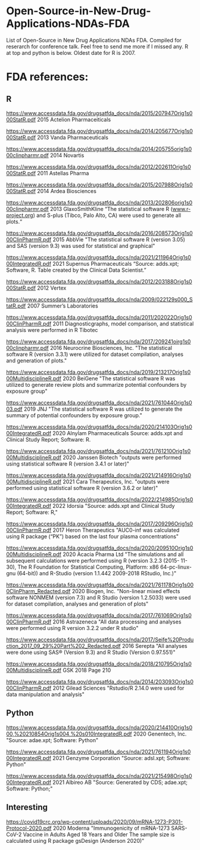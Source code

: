 # Open-Source-in-New-Drug-Applications-NDAs-FDA
List of Open-Source in New Drug Applications NDAs FDA. Compiled for reserarch for conference talk. Feel free to send me more if I missed any. R at top and python is below. Oldest date for R is 2007.

# FDA references:
## R
https://www.accessdata.fda.gov/drugsatfda_docs/nda/2015/207947Orig1s000StatR.pdf
2015
Actelion Pharmaceiticals

https://www.accessdata.fda.gov/drugsatfda_docs/nda/2014/205677Orig1s000StatR.pdf
2013
Vanda Pharmaceuticals

https://www.accessdata.fda.gov/drugsatfda_docs/nda/2014/205755orig1s000clinpharmr.pdf
2014
Novartis

https://www.accessdata.fda.gov/drugsatfda_docs/nda/2012/202611Orig1s000StatR.pdf
2011
Astellas Pharma

https://www.accessdata.fda.gov/drugsatfda_docs/nda/2015/207988Orig1s000StatR.pdf
2014
Ardea Biosciences

https://www.accessdata.fda.gov/drugsatfda_docs/nda/2013/202806orig1s000clinpharmr.pdf
2013
GlaxoSmithKline
“The statistical software R (www.r-project.org) and S-plus (Tibco, Palo Alto, CA) were used to generate all plots.“

https://www.accessdata.fda.gov/drugsatfda_docs/nda/2016/208573Orig1s000ClinPharmR.pdf
2015
AbbVie
"The statistical software R (version 3.05) and SAS (version 9.3) was used for statistical and
graphical"

https://www.accessdata.fda.gov/drugsatfda_docs/nda/2021/211964Orig1s000IntegratedR.pdf
2021
Supernus Pharmaceuticals
“Source: adds.xpt; Software, R. Table created by the Clinical Data Scientist.”

https://www.accessdata.fda.gov/drugsatfda_docs/nda/2012/203188Orig1s000StatR.pdf
2012
Vertex

https://www.accessdata.fda.gov/drugsatfda_docs/nda/2009/022129s000_StatR.pdf
2007
Summer’s Laboratories

https://www.accessdata.fda.gov/drugsatfda_docs/nda/2011/202022Orig1s000ClinPharmR.pdf
2011
Diagnosticgraphs, model comparison, and statistical analysis were performed in R
Tibotec

https://www.accessdata.fda.gov/drugsatfda_docs/nda/2017/209241oirg1s000clinpharmr.pdf
2016
Neurocrine Biosciences, Inc.
"The statistical software R (version 3.3.1) were utilized for dataset compilation, analyses and
generation of plots."

https://www.accessdata.fda.gov/drugsatfda_docs/nda/2019/213217Orig1s000MultidisciplineR.pdf
2020
BeiGene
"The statistical software R was utilized to generate review plots and summarize potential confounders by exposure group"

https://www.accessdata.fda.gov/drugsatfda_docs/nda/2021/761044Orig1s003.pdf
2019
JNJ
"The statistical software R was utilized to generate the summary of potential confounders by exposure group."

https://www.accessdata.fda.gov/drugsatfda_docs/nda/2020/214103Orig1s000IntegratedR.pdf
2020
Alnylam Pharmaceuticals
Source: adds.xpt and Clinical Study Report; Software: R.

https://www.accessdata.fda.gov/drugsatfda_docs/nda/2021/761210Orig1s000MultidisciplineR.pdf
2020
Janssen Biotech
"outputs were performed using statistical software R (version 3.4.1 or later)"

https://www.accessdata.fda.gov/drugsatfda_docs/nda/2021/214916Orig1s000MultidisciplineR.pdf
2021
Cara Therapeutics, Inc.
"outputs were performed using statistical software R (version 3.6.2 or later)"

https://www.accessdata.fda.gov/drugsatfda_docs/nda/2022/214985Orig1s000IntegratedR.pdf
2022
Idorsia
"Source: adds.xpt and Clinical Study Report; Software: R,"

https://www.accessdata.fda.gov/drugsatfda_docs/nda/2017/209296Orig1s000ClinPharmR.pdf
2017
Heron Therapeutics
"AUC0-inf was calculated using R package (“PK”) based on the last four plasma concentrations"

https://www.accessdata.fda.gov/drugsatfda_docs/nda/2020/209510Orig1s000MultidisciplineR.pdf
2020
Acacia Pharma Ltd
"The simulations and all subsequent calculations were performed using R (version 3.2.3 (2015- 11-30), The R Foundation for Statistical Computing, Platform: x86 64-pc-linux-gnu (64-bit)) and R-Studio (version 1.1.442 2009-2018 RStudio, Inc.)"

https://www.accessdata.fda.gov/drugsatfda_docs/nda/2021/761178Orig1s000ClinPharm_Redacted.pdf
2020
Biogen, Inc.
"Non-linear mixed effects software NONMEM (version 7.3) and R Studio (version 1.2.5033) were used for dataset compilation, analyses and generation of plots"

https://www.accessdata.fda.gov/drugsatfda_docs/nda/2017/761069Orig1s000ClinPharmR.pdf
2016
Astrazeneca
"All data processing and analyses were performed using R version 3.2.2 under R studio"

https://www.accessdata.fda.gov/drugsatfda_docs/nda/2017/Seife%20Production_2017_09_29%20Part%202_Redacted.pdf
2016
Serepta
"All analyses were done using SAS® (Version 9.3) and R Studio (Version 0.97.551)"

https://www.accessdata.fda.gov/drugsatfda_docs/nda/2018/210795Orig1s000MultidisciplineR.pdf
GSK
2018
Page 210

https://www.accessdata.fda.gov/drugsatfda_docs/nda/2014/203093Orig1s000ClinPharmR.pdf
2012
Gilead Sciences
"Rstudio/R 2.14.0 were used for data manipulation and analysis"

## Python

https://www.accessdata.fda.gov/drugsatfda_docs/nda/2020/214410Orig1s000,%20210854Orig1s004,%20s010IntegratedR.pdf
2020
Genentech, Inc.
"Source: adae.xpt; Software: Python"

https://www.accessdata.fda.gov/drugsatfda_docs/nda/2021/761194Orig1s000IntegratedR.pdf
2021
Genzyme Corporation
"Source: adsl.xpt; Software: Python"

https://www.accessdata.fda.gov/drugsatfda_docs/nda/2021/215498Orig1s000IntegratedR.pdf
2021
Albireo AB
"Source: Generated by CDS; adae.xpt; Software: Python;"

## Interesting

https://covid19crc.org/wp-content/uploads/2020/09/mRNA-1273-P301-Protocol-2020.pdf
2020
Moderna
"Immunogenicity of mRNA-1273 SARS-CoV-2 Vaccine in Adults Aged 18 Years and Older
The sample size is calculated using R package gsDesign (Anderson 2020)"
